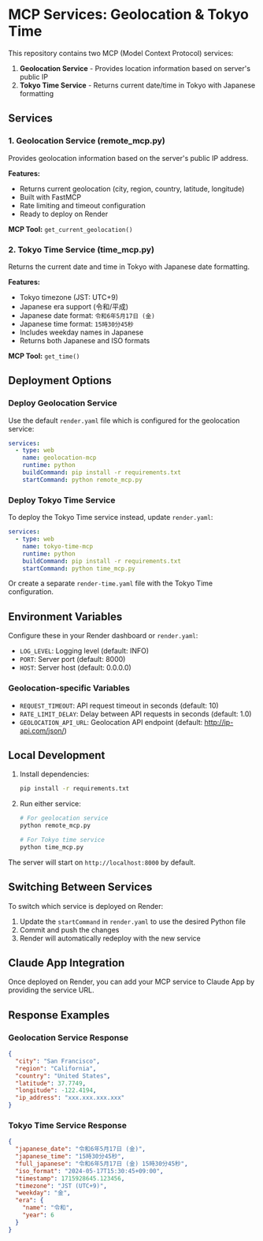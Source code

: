# MCP Services: Geolocation & Tokyo Time

This repository contains two MCP (Model Context Protocol) services:
1. **Geolocation Service** - Provides location information based on server's public IP
2. **Tokyo Time Service** - Returns current date/time in Tokyo with Japanese formatting

## Services

### 1. Geolocation Service (remote_mcp.py)

Provides geolocation information based on the server's public IP address.

**Features:**
- Returns current geolocation (city, region, country, latitude, longitude)
- Built with FastMCP
- Rate limiting and timeout configuration
- Ready to deploy on Render

**MCP Tool:** `get_current_geolocation()`

### 2. Tokyo Time Service (time_mcp.py)

Returns the current date and time in Tokyo with Japanese date formatting.

**Features:**
- Tokyo timezone (JST: UTC+9)
- Japanese era support (令和/平成)
- Japanese date format: `令和6年5月17日 (金)`
- Japanese time format: `15時30分45秒`
- Includes weekday names in Japanese
- Returns both Japanese and ISO formats

**MCP Tool:** `get_time()`

## Deployment Options

### Deploy Geolocation Service

Use the default `render.yaml` file which is configured for the geolocation service:

```yaml
services:
  - type: web
    name: geolocation-mcp
    runtime: python
    buildCommand: pip install -r requirements.txt
    startCommand: python remote_mcp.py
```

### Deploy Tokyo Time Service

To deploy the Tokyo Time service instead, update `render.yaml`:

```yaml
services:
  - type: web
    name: tokyo-time-mcp
    runtime: python
    buildCommand: pip install -r requirements.txt
    startCommand: python time_mcp.py
```

Or create a separate `render-time.yaml` file with the Tokyo Time configuration.

## Environment Variables

Configure these in your Render dashboard or `render.yaml`:

- `LOG_LEVEL`: Logging level (default: INFO)
- `PORT`: Server port (default: 8000)
- `HOST`: Server host (default: 0.0.0.0)

### Geolocation-specific Variables
- `REQUEST_TIMEOUT`: API request timeout in seconds (default: 10)
- `RATE_LIMIT_DELAY`: Delay between API requests in seconds (default: 1.0)
- `GEOLOCATION_API_URL`: Geolocation API endpoint (default: http://ip-api.com/json/)

## Local Development

1. Install dependencies:
   ```bash
   pip install -r requirements.txt
   ```

2. Run either service:
   ```bash
   # For geolocation service
   python remote_mcp.py
   
   # For Tokyo time service
   python time_mcp.py
   ```

The server will start on `http://localhost:8000` by default.

## Switching Between Services

To switch which service is deployed on Render:

1. Update the `startCommand` in `render.yaml` to use the desired Python file
2. Commit and push the changes
3. Render will automatically redeploy with the new service

## Claude App Integration

Once deployed on Render, you can add your MCP service to Claude App by providing the service URL.

## Response Examples

### Geolocation Service Response
```json
{
  "city": "San Francisco",
  "region": "California",
  "country": "United States",
  "latitude": 37.7749,
  "longitude": -122.4194,
  "ip_address": "xxx.xxx.xxx.xxx"
}
```

### Tokyo Time Service Response
```json
{
  "japanese_date": "令和6年5月17日 (金)",
  "japanese_time": "15時30分45秒",
  "full_japanese": "令和6年5月17日 (金) 15時30分45秒",
  "iso_format": "2024-05-17T15:30:45+09:00",
  "timestamp": 1715928645.123456,
  "timezone": "JST (UTC+9)",
  "weekday": "金",
  "era": {
    "name": "令和",
    "year": 6
  }
}
```